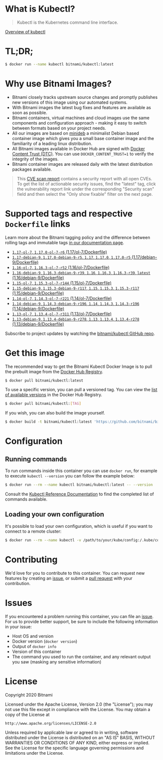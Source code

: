 
# What is Kubectl?

> Kubectl is the Kubernetes command line interface.

[Overview of kubectl](https://kubernetes.io/docs/reference/kubectl/overview/)

# TL;DR;

```bash
$ docker run --name kubectl bitnami/kubectl:latest
```

# Why use Bitnami Images?

* Bitnami closely tracks upstream source changes and promptly publishes new versions of this image using our automated systems.
* With Bitnami images the latest bug fixes and features are available as soon as possible.
* Bitnami containers, virtual machines and cloud images use the same components and configuration approach - making it easy to switch between formats based on your project needs.
* All our images are based on [minideb](https://github.com/bitnami/minideb) a minimalist Debian based container image which gives you a small base container image and the familiarity of a leading linux distribution.
* All Bitnami images available in Docker Hub are signed with [Docker Content Trust (DTC)](https://docs.docker.com/engine/security/trust/content_trust/). You can use `DOCKER_CONTENT_TRUST=1` to verify the integrity of the images.
* Bitnami container images are released daily with the latest distribution packages available.


> This [CVE scan report](https://quay.io/repository/bitnami/kubectl?tab=tags) contains a security report with all open CVEs. To get the list of actionable security issues, find the "latest" tag, click the vulnerability report link under the corresponding "Security scan" field and then select the "Only show fixable" filter on the next page.

# Supported tags and respective `Dockerfile` links

Learn more about the Bitnami tagging policy and the difference between rolling tags and immutable tags [in our documentation page](https://docs.bitnami.com/containers/how-to/understand-rolling-tags-containers/).


* [`1.17-ol-7`, `1.17.0-ol-7-r6` (1.17/ol-7/Dockerfile)](https://github.com/bitnami/bitnami-docker-kubectl/blob/1.17.0-ol-7-r6/1.17/ol-7/Dockerfile)
* [`1.17-debian-9`, `1.17.0-debian-9-r5`, `1.17`, `1.17.0`, `1.17.0-r5` (1.17/debian-9/Dockerfile)](https://github.com/bitnami/bitnami-docker-kubectl/blob/1.17.0-debian-9-r5/1.17/debian-9/Dockerfile)
* [`1.16-ol-7`, `1.16.3-ol-7-r52` (1.16/ol-7/Dockerfile)](https://github.com/bitnami/bitnami-docker-kubectl/blob/1.16.3-ol-7-r52/1.16/ol-7/Dockerfile)
* [`1.16-debian-9`, `1.16.3-debian-9-r39`, `1.16`, `1.16.3`, `1.16.3-r39`, `latest` (1.16/debian-9/Dockerfile)](https://github.com/bitnami/bitnami-docker-kubectl/blob/1.16.3-debian-9-r39/1.16/debian-9/Dockerfile)
* [`1.15-ol-7`, `1.15.3-ol-7-r144` (1.15/ol-7/Dockerfile)](https://github.com/bitnami/bitnami-docker-kubectl/blob/1.15.3-ol-7-r144/1.15/ol-7/Dockerfile)
* [`1.15-debian-9`, `1.15.3-debian-9-r117`, `1.15`, `1.15.3`, `1.15.3-r117` (1.15/debian-9/Dockerfile)](https://github.com/bitnami/bitnami-docker-kubectl/blob/1.15.3-debian-9-r117/1.15/debian-9/Dockerfile)
* [`1.14-ol-7`, `1.14.3-ol-7-r221` (1.14/ol-7/Dockerfile)](https://github.com/bitnami/bitnami-docker-kubectl/blob/1.14.3-ol-7-r221/1.14/ol-7/Dockerfile)
* [`1.14-debian-9`, `1.14.3-debian-9-r196`, `1.14`, `1.14.3`, `1.14.3-r196` (1.14/debian-9/Dockerfile)](https://github.com/bitnami/bitnami-docker-kubectl/blob/1.14.3-debian-9-r196/1.14/debian-9/Dockerfile)
* [`1.13-ol-7`, `1.13.4-ol-7-r311` (1.13/ol-7/Dockerfile)](https://github.com/bitnami/bitnami-docker-kubectl/blob/1.13.4-ol-7-r311/1.13/ol-7/Dockerfile)
* [`1.13-debian-9`, `1.13.4-debian-9-r278`, `1.13`, `1.13.4`, `1.13.4-r278` (1.13/debian-9/Dockerfile)](https://github.com/bitnami/bitnami-docker-kubectl/blob/1.13.4-debian-9-r278/1.13/debian-9/Dockerfile)

Subscribe to project updates by watching the [bitnami/kubectl GitHub repo](https://github.com/bitnami/bitnami-docker-kubectl).

# Get this image

The recommended way to get the Bitnami Kubectl Docker Image is to pull the prebuilt image from the [Docker Hub Registry](https://hub.docker.com/r/bitnami/kubectl).

```bash
$ docker pull bitnami/kubectl:latest
```

To use a specific version, you can pull a versioned tag. You can view the [list of available versions](https://hub.docker.com/r/bitnami/kubectl/tags/) in the Docker Hub Registry.

```bash
$ docker pull bitnami/kubectl:[TAG]
```

If you wish, you can also build the image yourself.

```bash
$ docker build -t bitnami/kubectl:latest 'https://github.com/bitnami/bitnami-docker-kubectl.git#master:1.16/debian-9'
```

# Configuration

## Running commands

To run commands inside this container you can use `docker run`, for example to execute `kubectl --version` you can follow the example below:

```bash
$ docker run --rm --name kubectl bitnami/kubectl:latest -- --version
```

Consult the [Kubectl Reference Documentation](https://kubernetes.io/docs/reference/generated/kubectl/kubectl-commands) to find the completed list of commands available.

## Loading your own configuration

It's possible to load your own configuration, which is useful if you want to connect to a remote cluster:

```bash
$ docker run --rm --name kubectl -v /path/to/your/kube/config:/.kube/config bitnami/kubectl:latest
```

# Contributing

We'd love for you to contribute to this container. You can request new features by creating an [issue](https://github.com/bitnami/bitnami-docker-kubectl/issues), or submit a [pull request](https://github.com/bitnami/bitnami-docker-kubectl/pulls) with your contribution.

# Issues

If you encountered a problem running this container, you can file an [issue](https://github.com/bitnami/bitnami-docker-kubectl/issues). For us to provide better support, be sure to include the following information in your issue:

- Host OS and version
- Docker version (`docker version`)
- Output of `docker info`
- Version of this container
- The command you used to run the container, and any relevant output you saw (masking any sensitive information)

# License

Copyright 2020 Bitnami

Licensed under the Apache License, Version 2.0 (the "License");
you may not use this file except in compliance with the License.
You may obtain a copy of the License at

    http://www.apache.org/licenses/LICENSE-2.0

Unless required by applicable law or agreed to in writing, software
distributed under the License is distributed on an "AS IS" BASIS,
WITHOUT WARRANTIES OR CONDITIONS OF ANY KIND, either express or implied.
See the License for the specific language governing permissions and
limitations under the License.
